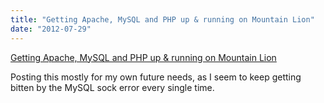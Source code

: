 ```yaml
---
title: "Getting Apache, MySQL and PHP up & running on Mountain Lion"
date: "2012-07-29"
---
```


[Getting Apache, MySQL and PHP up & running on Mountain Lion]("http://coolestguyplanettech.com/downtown/install-and-configure-apache-mysql-php-and-phpmyadmin-osx-108-mountain-lion")

Posting this mostly for my own future needs, as I seem to keep getting bitten by the MySQL sock error every single time.
